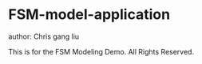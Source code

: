 # FSM-model-application
author: Chris gang liu

This is for the FSM Modeling Demo. All Rights Reserved.

